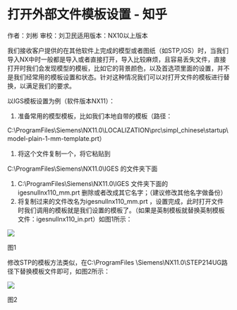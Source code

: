 # 打开外部文件模板设置 - 知乎
作者：刘彬 审校：刘卫民适用版本：NX10以上版本

我们接收客户提供的在其他软件上完成的模型或者图纸（如STP,IGS）时，当我们导入NX中时一般都是导入或者直接打开，导入比较麻烦，且容易丢失文件，直接打开时我们会发现模型的模板，比如它的背景颜色，以及首选项里面的设置，并不是我们经常用的模板设置和状态。针对这种情况我们可以对打开文件的模板进行替换，以满足我们的要求。

以IGS模板设置为例（软件版本NX11）：

1.  准备常用的模型模板，比如我们本地自带的模板（路径：

C:\\ProgramFiles\\Siemens\\NX11.0\\LOCALIZATION\\prc\\simpl\_chinese\\startup\\model-plain-1-mm-template.prt）

1.  将这个文件复制一个，将它粘贴到

C:\\ProgramFiles\\Siemens\\NX11.0\\IGES 的文件夹下面

1.  C:\\ProgramFiles\\Siemens\\NX11.0\\IGES 文件夹下面的 igesnullnx110\_mm.prt 删除或者改成其它名字；（建议修改其他名字做备份）
2.  将复制过来的文件改名为igesnullnx110\_mm.prt ，设置完成，此时打开文件时我们调用的模板就是我们设置的模板了。（如果是英制模板就替换英制模板文件：igesnullnx110\_in.prt）如图1所示：

![](https://pic3.zhimg.com/v2-7627ededd9453d6951e7bded3e32fc9a_b.jpg)

图1

修改STP的模板方法类似，在C:\\ProgramFiles \\Siemens\\NX11.0\\STEP214UG路径下替换模板文件即可，如图2所示：

![](https://pic3.zhimg.com/v2-b5c09e041f16f6f0b4a3e02ae5c740a6_b.jpg)

图2